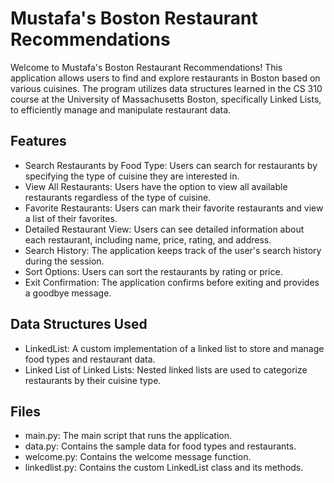 # Mustafa's Boston Restaurant Recommendations
Welcome to Mustafa's Boston Restaurant Recommendations! This application allows users to find and explore restaurants in Boston based on various cuisines. The program utilizes data structures learned in the CS 310 course at the University of Massachusetts Boston, specifically Linked Lists, to efficiently manage and manipulate restaurant data.

## Features
- Search Restaurants by Food Type: Users can search for restaurants by specifying the type of cuisine they are interested in.
- View All Restaurants: Users have the option to view all available restaurants regardless of the type of cuisine.
- Favorite Restaurants: Users can mark their favorite restaurants and view a list of their favorites.
- Detailed Restaurant View: Users can see detailed information about each restaurant, including name, price, rating, and address.
- Search History: The application keeps track of the user's search history during the session.
- Sort Options: Users can sort the restaurants by rating or price.
- Exit Confirmation: The application confirms before exiting and provides a goodbye message.

## Data Structures Used
- LinkedList: A custom implementation of a linked list to store and manage food types and restaurant data.
- Linked List of Linked Lists: Nested linked lists are used to categorize restaurants by their cuisine type.

## Files
- main.py: The main script that runs the application.
- data.py: Contains the sample data for food types and restaurants.
- welcome.py: Contains the welcome message function.
- linkedlist.py: Contains the custom LinkedList class and its methods.

